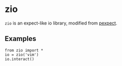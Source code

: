 
# zio

`zio` is an expect-like io library, modified from [pexpect](https://github.com/pexpect/pexpect).

## Examples
    
    from zio import *
    io = zio('vim')
    io.interact()
